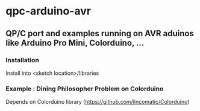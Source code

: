 ﻿# qpc-arduino-avr
## QP/C port and examples running on AVR aduinos like Arduino Pro Mini, Colorduino, ...

### Installation
Install into &lt;sketch location&gt;/libraries

### Example : Dining Philosopher Problem on Colorduino
Depends on Colorduino library (https://github.com/lincomatic/Colorduino)
